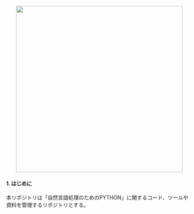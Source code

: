 <p align="center">
<img src="images/nlp-with-python.ong" width="450px">
</p>

#### 1. はじめに  
本リポジトリは「自然言語処理のためのPYTHON」に関するコード、ツールや資料を管理するリポジトリとする。
